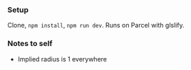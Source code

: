 ### Setup

Clone, `npm install`, `npm run dev`. Runs on Parcel with glslify.

### Notes to self

* Implied radius is 1 everywhere
